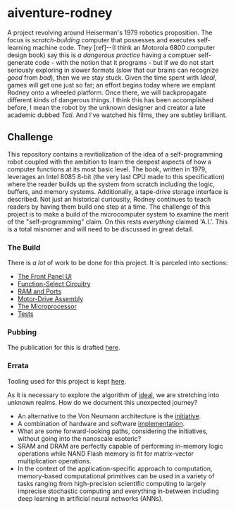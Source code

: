 # aiventure-rodney

A project revolving around Heiserman's 1979 robotics proposition. The focus is _scratch-building_ computer that possesses and executes self-learning machine code. They [ref]--(I think an Motorola 6800 computer design book) say this is _a dangerous practice_ having a comptuer self-generate code - with the notion that it programs - but if we do not start seriously exploring in slower formats (slow that our brains can recognize *good* from *bad*), then we we stay stuck. Given the time spent with _Ideal_, games will get one just so far; an effort begins today where we emplant Rodney onto a wheeled platform. Once there, we will backpropagate different kinds of dangerous things. I think this has been accomplished before, I mean the robot by the unknown designer and creator a late academic dubbed _Tati_. And I've watched his films, they are subtley brilliant.

## Challenge

This repository contains a revitialization of the idea of a self-programming robot coupled with the ambition to learn the deepest aspects of how a computer functions at its most basic level. The book, written in 1979, leverages an Intel 8085 8-bit (the very last CPU made to this specification) where the reader builds up the system from scratch including the logic, buffers, and memory systems. Additionally, a tape-drive storage interface is described. Not just an historical curiousity, Rodney continues to teach readers by having them build one step at a time. The challenge of this project is to make a build of the microcomputer system to examine the merit of the "self-programming" claim. On this rests *everything* claimed 'A.I.'. This is a total misnomer and will need to be discussed in great detail.

### The Build

There is _a lot_ of work to be done for this project. It is parceled into sections:

* [The Front Panel UI](/build/5-front-panel/README.md)
* [Function-Select Circuitry](/build/6-function-select/README.md)
* [RAM and Ports](/build/7-ram-ports/README.md)
* [Motor-Drive Assembly](/build/8-motor-control/README.md)
* [The Microprocessor](/build/9-microprocessor/README.md)
* [Tests](/tests/README.md)

### Pubbing

The publication for this is drafted [here](https://github.com/pub-n-dub/native-self-programming).

### Errata

Tooling used for this project is kept [here](/tools/README.md).

As it is necessary to explore the algorithm of [ideal](https://github.com/cartheur/ideal), we are stretching into unknown realms. How do we document this unexpected journey?

* An alternative to the Von Neumann architecture is the [initiative](/literature/s41565-020-0738-x.pdf).
* A combination of hardware and software [implementation](https://en.wikipedia.org/wiki/In-memory_processing).
* What are some forward-looking paths, considering the initiatives, without going into the nanoscale esoteric?
* SRAM and DRAM are perfectly capable of performing in-memory logic operations while NAND Flash memory is fit for matrix–vector multiplication operations.
* In the context of the application-specific approach to computation, memory-based computational primitives can be used in a variety of tasks ranging from high-precision scientific computing to largely imprecise stochastic computing and everything in-between including deep learning in artificial neural networks (ANNs). 
